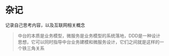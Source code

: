 # 杂记

记录自己思考内容，以及互联网相关概念



> 中台的本质是业务模型，微服务是业务模型的系统落地，DDD是一种设计思想，它可以同时指导中台业务建模和微服务设计，它们之间就是这样的一个铁三角关系